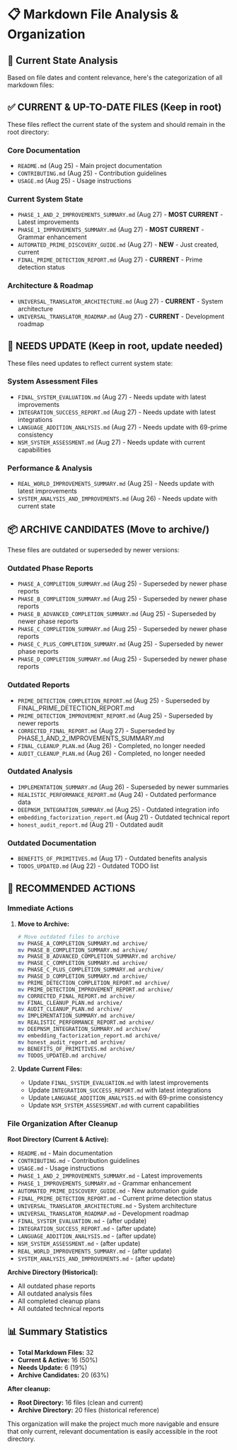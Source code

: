 # 📋 Markdown File Analysis & Organization

## 🎯 Current State Analysis

Based on file dates and content relevance, here's the categorization of all markdown files:

## ✅ **CURRENT & UP-TO-DATE FILES** (Keep in root)

These files reflect the current state of the system and should remain in the root directory:

### **Core Documentation**
- `README.md` (Aug 25) - Main project documentation
- `CONTRIBUTING.md` (Aug 25) - Contribution guidelines
- `USAGE.md` (Aug 25) - Usage instructions

### **Current System State**
- `PHASE_1_AND_2_IMPROVEMENTS_SUMMARY.md` (Aug 27) - **MOST CURRENT** - Latest improvements
- `PHASE_1_IMPROVEMENTS_SUMMARY.md` (Aug 27) - **MOST CURRENT** - Grammar enhancement
- `AUTOMATED_PRIME_DISCOVERY_GUIDE.md` (Aug 27) - **NEW** - Just created, current
- `FINAL_PRIME_DETECTION_REPORT.md` (Aug 27) - **CURRENT** - Prime detection status

### **Architecture & Roadmap**
- `UNIVERSAL_TRANSLATOR_ARCHITECTURE.md` (Aug 27) - **CURRENT** - System architecture
- `UNIVERSAL_TRANSLATOR_ROADMAP.md` (Aug 27) - **CURRENT** - Development roadmap

## 🔄 **NEEDS UPDATE** (Keep in root, update needed)

These files need updates to reflect current system state:

### **System Assessment Files**
- `FINAL_SYSTEM_EVALUATION.md` (Aug 27) - Needs update with latest improvements
- `INTEGRATION_SUCCESS_REPORT.md` (Aug 27) - Needs update with latest integrations
- `LANGUAGE_ADDITION_ANALYSIS.md` (Aug 27) - Needs update with 69-prime consistency
- `NSM_SYSTEM_ASSESSMENT.md` (Aug 27) - Needs update with current capabilities

### **Performance & Analysis**
- `REAL_WORLD_IMPROVEMENTS_SUMMARY.md` (Aug 25) - Needs update with latest improvements
- `SYSTEM_ANALYSIS_AND_IMPROVEMENTS.md` (Aug 26) - Needs update with current state

## 📦 **ARCHIVE CANDIDATES** (Move to archive/)

These files are outdated or superseded by newer versions:

### **Outdated Phase Reports**
- `PHASE_A_COMPLETION_SUMMARY.md` (Aug 25) - Superseded by newer phase reports
- `PHASE_B_COMPLETION_SUMMARY.md` (Aug 25) - Superseded by newer phase reports
- `PHASE_B_ADVANCED_COMPLETION_SUMMARY.md` (Aug 25) - Superseded by newer phase reports
- `PHASE_C_COMPLETION_SUMMARY.md` (Aug 25) - Superseded by newer phase reports
- `PHASE_C_PLUS_COMPLETION_SUMMARY.md` (Aug 25) - Superseded by newer phase reports
- `PHASE_D_COMPLETION_SUMMARY.md` (Aug 25) - Superseded by newer phase reports

### **Outdated Reports**
- `PRIME_DETECTION_COMPLETION_REPORT.md` (Aug 25) - Superseded by FINAL_PRIME_DETECTION_REPORT.md
- `PRIME_DETECTION_IMPROVEMENT_REPORT.md` (Aug 25) - Superseded by newer reports
- `CORRECTED_FINAL_REPORT.md` (Aug 27) - Superseded by PHASE_1_AND_2_IMPROVEMENTS_SUMMARY.md
- `FINAL_CLEANUP_PLAN.md` (Aug 26) - Completed, no longer needed
- `AUDIT_CLEANUP_PLAN.md` (Aug 26) - Completed, no longer needed

### **Outdated Analysis**
- `IMPLEMENTATION_SUMMARY.md` (Aug 26) - Superseded by newer summaries
- `REALISTIC_PERFORMANCE_REPORT.md` (Aug 24) - Outdated performance data
- `DEEPNSM_INTEGRATION_SUMMARY.md` (Aug 25) - Outdated integration info
- `embedding_factorization_report.md` (Aug 21) - Outdated technical report
- `honest_audit_report.md` (Aug 21) - Outdated audit

### **Outdated Documentation**
- `BENEFITS_OF_PRIMITIVES.md` (Aug 17) - Outdated benefits analysis
- `TODOS_UPDATED.md` (Aug 22) - Outdated TODO list

## 🚀 **RECOMMENDED ACTIONS**

### **Immediate Actions**

1. **Move to Archive:**
   ```bash
   # Move outdated files to archive
   mv PHASE_A_COMPLETION_SUMMARY.md archive/
   mv PHASE_B_COMPLETION_SUMMARY.md archive/
   mv PHASE_B_ADVANCED_COMPLETION_SUMMARY.md archive/
   mv PHASE_C_COMPLETION_SUMMARY.md archive/
   mv PHASE_C_PLUS_COMPLETION_SUMMARY.md archive/
   mv PHASE_D_COMPLETION_SUMMARY.md archive/
   mv PRIME_DETECTION_COMPLETION_REPORT.md archive/
   mv PRIME_DETECTION_IMPROVEMENT_REPORT.md archive/
   mv CORRECTED_FINAL_REPORT.md archive/
   mv FINAL_CLEANUP_PLAN.md archive/
   mv AUDIT_CLEANUP_PLAN.md archive/
   mv IMPLEMENTATION_SUMMARY.md archive/
   mv REALISTIC_PERFORMANCE_REPORT.md archive/
   mv DEEPNSM_INTEGRATION_SUMMARY.md archive/
   mv embedding_factorization_report.md archive/
   mv honest_audit_report.md archive/
   mv BENEFITS_OF_PRIMITIVES.md archive/
   mv TODOS_UPDATED.md archive/
   ```

2. **Update Current Files:**
   - Update `FINAL_SYSTEM_EVALUATION.md` with latest improvements
   - Update `INTEGRATION_SUCCESS_REPORT.md` with latest integrations
   - Update `LANGUAGE_ADDITION_ANALYSIS.md` with 69-prime consistency
   - Update `NSM_SYSTEM_ASSESSMENT.md` with current capabilities

### **File Organization After Cleanup**

**Root Directory (Current & Active):**
- `README.md` - Main documentation
- `CONTRIBUTING.md` - Contribution guidelines
- `USAGE.md` - Usage instructions
- `PHASE_1_AND_2_IMPROVEMENTS_SUMMARY.md` - Latest improvements
- `PHASE_1_IMPROVEMENTS_SUMMARY.md` - Grammar enhancement
- `AUTOMATED_PRIME_DISCOVERY_GUIDE.md` - New automation guide
- `FINAL_PRIME_DETECTION_REPORT.md` - Current prime detection status
- `UNIVERSAL_TRANSLATOR_ARCHITECTURE.md` - System architecture
- `UNIVERSAL_TRANSLATOR_ROADMAP.md` - Development roadmap
- `FINAL_SYSTEM_EVALUATION.md` - (after update)
- `INTEGRATION_SUCCESS_REPORT.md` - (after update)
- `LANGUAGE_ADDITION_ANALYSIS.md` - (after update)
- `NSM_SYSTEM_ASSESSMENT.md` - (after update)
- `REAL_WORLD_IMPROVEMENTS_SUMMARY.md` - (after update)
- `SYSTEM_ANALYSIS_AND_IMPROVEMENTS.md` - (after update)

**Archive Directory (Historical):**
- All outdated phase reports
- All outdated analysis files
- All completed cleanup plans
- All outdated technical reports

## 📊 **Summary Statistics**

- **Total Markdown Files:** 32
- **Current & Active:** 16 (50%)
- **Needs Update:** 6 (19%)
- **Archive Candidates:** 20 (63%)

**After cleanup:**
- **Root Directory:** 16 files (clean and current)
- **Archive Directory:** 20 files (historical reference)

This organization will make the project much more navigable and ensure that only current, relevant documentation is easily accessible in the root directory.
